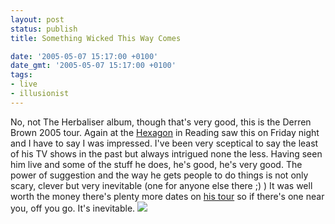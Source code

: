 ```yaml
---
layout: post
status: publish
title: Something Wicked This Way Comes

date: '2005-05-07 15:17:00 +0100'
date_gmt: '2005-05-07 15:17:00 +0100'
tags:
- live
- illusionist
---
```

No, not The Herbaliser album, though that's very good, this is the Derren Brown 2005 tour.
Again at the <a href="http://www.readingarts.com">Hexagon</a> in Reading saw this on Friday night and I have to say I was impressed. I've been very sceptical to say the least of his TV shows in the past but always intrigued none the less.
Having seen him live and some of the stuff he does, he's good, he's very good. The power of suggestion and the way he gets people to do things is not only scary, clever but very inevitable (one for anyone else there ;) )
It was well worth the money there's plenty more dates on <a href="http://www.derrenbrown.co.uk/tour">his tour</a> so if there's one near you, off you go. It's inevitable.
<img style="border:0;" src="http://www.derrenbrown.co.uk/images/pages/home/poster.jpg"/>
